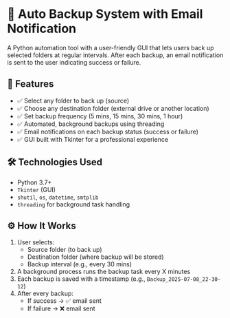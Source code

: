 # 🔁 Auto Backup System with Email Notification

A Python automation tool with a user-friendly GUI that lets users back up selected folders at regular intervals. After each backup, an email notification is sent to the user indicating success or failure.

## 🚀 Features

- ✅ Select any folder to back up (source)
- ✅ Choose any destination folder (external drive or another location)
- ✅ Set backup frequency (5 mins, 15 mins, 30 mins, 1 hour)
- ✅ Automated, background backups using threading
- ✅ Email notifications on each backup status (success or failure)
- ✅ GUI built with Tkinter for a professional experience


## 🛠 Technologies Used

- Python 3.7+
- `Tkinter` (GUI)
- `shutil`, `os`, `datetime`, `smtplib`
- `threading` for background task handling

## ⚙️ How It Works

1. User selects:
   - Source folder (to back up)
   - Destination folder (where backup will be stored)
   - Backup interval (e.g., every 30 mins)
2. A background process runs the backup task every X minutes
3. Each backup is saved with a timestamp (e.g., `Backup_2025-07-08_22-30-12`)
4. After every backup:
   - If success → ✅ email sent
   - If failure → ❌ email sent

